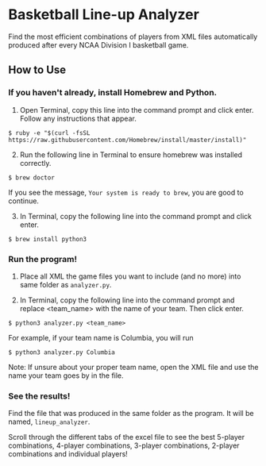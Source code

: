 # Basketball Line-up Analyzer
Find the most efficient combinations of players from XML files automatically produced after every NCAA Division I basketball game.
## How to Use
### If you haven't already, install Homebrew and Python.
1. Open Terminal, copy this line into the command prompt and click enter. Follow any instructions that appear.
```
$ ruby -e "$(curl -fsSL https://raw.githubusercontent.com/Homebrew/install/master/install)"
```
2. Run the following line in Terminal to ensure homebrew was installed correctly.
```
$ brew doctor
```
If you see the message, `Your system is ready to brew`, you are good to continue.

3. In Terminal, copy the following line into the command prompt and click enter.
```
$ brew install python3
```

### Run the program!
1. Place all XML the game files you want to include (and no more) into same folder as `analyzer.py`.

2. In Terminal, copy the following line into the command prompt and replace <team_name> with the name of your team. Then click enter.
```
$ python3 analyzer.py <team_name>
```
For example, if your team name is Columbia, you will run
```
$ python3 analyzer.py Columbia
```
Note: If unsure about your proper team name, open the XML file and use the name your team goes by in the file. 
### See the results! 
Find the file that was produced in the same folder as the program. It will be named, `lineup_analyzer`.

Scroll through the different tabs of the excel file to see the best 5-player combinations, 4-player combinations, 3-player combinations, 2-player combinations and individual players!
